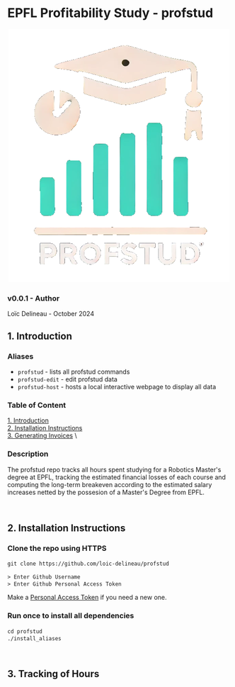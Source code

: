 # EPFL Profitability Study - profstud

<p align="center">
    <img src="images/logo.png">
</p>

### v0.0.1 - Author
Loïc Delineau - October 2024

## 1. Introduction
### Aliases
- `profstud` - lists all profstud commands
- `profstud-edit` - edit profstud data
- `profstud-host` - hosts a local interactive webpage to display all data


### Table of Content
[1. Introduction](#1-introduction) \
[2. Installation Instructions](#2-installation-instructions) \
[3. Generating Invoices](#3-generating-invoices) \


### Description
The profstud repo tracks all hours spent studying for a Robotics Master's degree at EPFL, tracking the estimated financial losses of each course and computing the long-term breakeven according to the estimated salary increases netted by the possesion of a Master's Degree from EPFL.  

<br>

## 2. Installation Instructions
### Clone the repo using HTTPS
```
git clone https://github.com/loic-delineau/profstud
```

```
> Enter Github Username
> Enter Github Personal Access Token
```

Make a [Personal Access Token](https://github.com/settings/tokens) if you need a new one.

### Run once to install all dependencies
```
cd profstud
./install_aliases
```
<br>

## 3. Tracking of Hours


